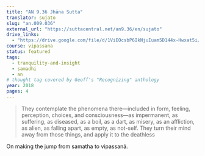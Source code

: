 ```yaml
---
title: "AN 9.36 Jhāna Sutta"
translator: sujato
slug: "an.009.036"
external_url: "https://suttacentral.net/an9.36/en/sujato"
drive_links:
  - "https://drive.google.com/file/d/1ViEOcsbP6IkNjuIuam5D144x-Hwxat5i/view?usp=drivesdk"
course: vipassana
status: featured
tags:
  - tranquility-and-insight
  - samadhi
  - an
# thought tag covered by Geoff's "Recognizing" anthology
year: 2018
pages: 4
---
```


> They contemplate the phenomena there—included in form, feeling, perception, choices, and consciousness—as impermanent, as suffering, as diseased, as a boil, as a dart, as misery, as an affliction, as alien, as falling apart, as empty, as not-self.
They turn their mind away from those things, and apply it to the deathless

On making the jump from samatha to vipassanā.
